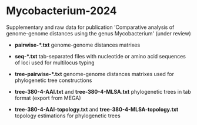 # Mycobacterium-2024

Supplementary and raw data for publication 'Comparative analysis of genome-genome distances using the genus Mycobacterium'
(under review)

- **pairwise-*.txt**
genome-genome distances matrixes

- **seq-*.txt**
tab-separated files with nucleotide or amino acid sequences of loci used for multilocus typing

- **tree-pairwise-*.txt**
genome-genome distances matrixes used for phylogenetic tree constructions

- **tree-380-4-AAI.txt** and **tree-380-4-MLSA.txt**
phylogenetic trees in tab format (export from MEGA)

- **tree-380-4-AAI-topology.txt** and **tree-380-4-MLSA-topology.txt**
topology estimations for phylogenetic trees
